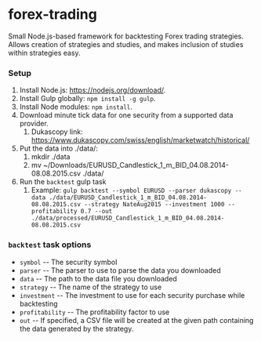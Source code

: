 forex-trading
===============
Small Node.js-based framework for backtesting Forex trading strategies. Allows creation of strategies and studies, and makes inclusion of studies within strategies easy.

### Setup

1. Install Node.js: https://nodejs.org/download/.
1. Install Gulp globally: `npm install -g gulp`.
1. Install Node modules: `npm install`.
1. Download minute tick data for one security from a supported data provider.
    1. Dukascopy link: https://www.dukascopy.com/swiss/english/marketwatch/historical/
1. Put the data into ./data/:
    1. mkdir ./data
    1. mv ~/Downloads/EURUSD_Candlestick_1_m_BID_04.08.2014-08.08.2015.csv ./data/
1. Run the `backtest` gulp task
    1. Example: `gulp backtest --symbol EURUSD --parser dukascopy --data ./data/EURUSD_Candlestick_1_m_BID_04.08.2014-08.08.2015.csv --strategy NateAug2015 --investment 1000 --profitability 0.7 --out ./data/processed/EURUSD_Candlestick_1_m_BID_04.08.2014-08.08.2015.csv`

### `backtest` task options

* `symbol` -- The security symbol
* `parser` -- The parser to use to parse the data you downloaded
* `data` -- The path to the data file you downloaded
* `strategy` -- The name of the strategy to use
* `investment` -- The investment to use for each security purchase while backtesting
* `profitability` -- The profitability factor to use
* `out` -- If specified, a CSV file will be created at the given path containing the data generated by the strategy.
